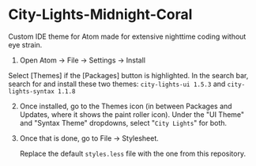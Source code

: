 # City-Lights-Midnight-Coral
Custom IDE theme for Atom made for extensive nighttime coding without eye strain.


1. Open Atom -> File -> Settings -> Install

  Select [Themes] if the [Packages] button is highlighted.
  In the search bar, search for and install these two themes: 
    `city-lights-ui 1.5.3` and
    `city-lights-syntax 1.1.8`
    
2. Once installed, go to the Themes icon (in between Packages and Updates, where it shows the paint roller icon).
   Under the "UI Theme" and "Syntax Theme" dropdowns, select "`City Lights`" for both.
   
3. Once that is done, go to File -> Stylesheet.


   Replace the default `styles.less` file with the one from this repository.
